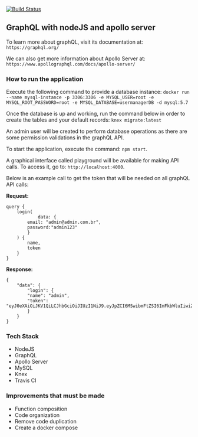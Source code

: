 [![Build Status](https://travis-ci.com/rafael-pieri/graphql-nodejs-apollo-api.svg?branch=master)](https://travis-ci.com/rafael-pieri/graphql-nodejs-apollo-api)

## GraphQL with nodeJS and apollo server
To learn more about graphQL, visit its documentation at: `https://graphql.org/`

We can also get more information about Apollo Server at: `https://www.apollographql.com/docs/apollo-server/`

### How to run the application
Execute the following command to provide a database instance:
`docker run --name mysql-instance -p 3306:3306 -e MYSQL_USER=root -e MYSQL_ROOT_PASSWORD=root -e MYSQL_DATABASE=usermanagerDB -d mysql:5.7`

Once the database is up and working, run the command below in order to create the tables and your default records:
`knex migrate:latest`

An admin user will be created to perform database operations as there are some permission validations in the graphQL API.

To start the application, execute the command: `npm start`.

A graphical interface called playground will be available for making API calls. To access it, go to: `http://localhost:4000`.

Below is an example call to get the token that will be needed on all graphQL API calls:

**Request:**

    query {
        login(
                data: {
            email: "admin@admin.com.br",
            password:"admin123"
            }
        ) {
            name,
            token
        }
    }

**Response:**

    {
        "data": {
            "login": {
            "name": "admin",
            "token": "eyJ0eXAiOiJKV1QiLCJhbGciOiJIUzI1NiJ9.eyJpZCI6MSwibmFtZSI6ImFkbWluIiwiZW1haWwiOiJhZG1pbkBhZG1pbi5jb20uYnIiLCJwcm9maWxlcyI6WyJhZG1pbmlzdHJhdG9yIl0sImlhdCI6MTU3Nzc2NDIzMSwiZXhwIjoxNTc4MDIzNDMxfQ.3Oh1hU0S8cKUEhsNBtRMLBKWSpcG1enckV2vayik4Ww"
            }
        }
    }

### Tech Stack
- NodeJS
- GraphQL
- Apollo Server
- MySQL
- Knex
- Travis CI

### Improvements that must be made
- Function composition
- Code organization
- Remove code duplication
- Create a docker compose